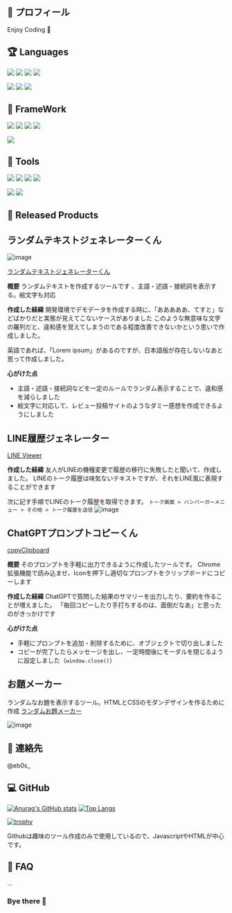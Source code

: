 ## 👣 プロフィール

Enjoy Coding 🎉

## 🏆  Languages

![](https://img.shields.io/badge/php-5year-red.svg?style=for-the-badge&logo=php)
![](https://img.shields.io/badge/JavaScript-5year-blue.svg?style=for-the-badge&logo=Javascript)
![](https://img.shields.io/badge/Ruby-1year-yellow.svg?style=for-the-badge&logo=Ruby)
![](https://img.shields.io/badge/MySQL-5year-purple.svg?style=for-the-badge&logo=MySQL)

![](https://img.shields.io/badge/apache-5year-red.svg?style=for-the-badge&logo=apache)
![](https://img.shields.io/badge/linux-5year-blue.svg?style=for-the-badge&logo=linux)
![](https://img.shields.io/badge/aws-1year-yellow.svg?style=for-the-badge&logo=aws)


## 🐳  FrameWork

![](https://img.shields.io/badge/cakephp-3year-red.svg?style=for-the-badge&logo=cakephp)
![](https://img.shields.io/badge/JQuery-5year-blue.svg?style=for-the-badge&logo=JQuery)
![](https://img.shields.io/badge/Vue.js-1year-yellow.svg?style=for-the-badge&logo=Laravel)
![](https://img.shields.io/badge/JQuery-5year-purple.svg?style=for-the-badge&logo=Vue.js)

![](https://img.shields.io/badge/RubyOnRails-0.1year-red.svg?style=for-the-badge&logo=RubyonRails)

## 🧰  Tools 

![](https://img.shields.io/badge/git-5year-red.svg?style=for-the-badge&logo=git)
![](https://img.shields.io/badge/docker-1year-blue.svg?style=for-the-badge&logo=docker)
![](https://img.shields.io/badge/slack-5year-yellow.svg?style=for-the-badge&logo=slack)
![](https://img.shields.io/badge/chatwork-1year-purple.svg?style=for-the-badge&logo=chatwork)

![](https://img.shields.io/badge/Vim-5year-red.svg?style=for-the-badge&logo=Vim)
![](https://img.shields.io/badge/VSCODE-5year-blue.svg?style=for-the-badge&logo=VisualStudioCode)



## 🦐  Released Products

## ランダムテキストジェネレーターくん

![image](https://user-images.githubusercontent.com/55278680/132979225-44ef5619-75d5-4eff-85bf-6d2fa0311ee4.png)

[ランダムテキストジェネレーターくん](https://scrymee.github.io/textGenerator)

**概要**
ランダムテキストを作成するツールです
、主語・述語・接続詞を表示する。絵文字も対応

**作成した経緯**
開発環境でデモデータを作成する時に、「あああああ、てすと」などばかりだと実態が見えてこないケースがありました
このような無意味な文字の羅列だと、違和感を覚えてしまうのである程度改善できないかという思いで作成しました。

英語であれば、「Lorem ipsum」があるのですが、日本語版が存在しないなあと思って作成しました。

**心がけた点**
- 主語・述語・接続詞などを一定のルールでランダム表示することで、違和感を減らしました
- 絵文字に対応して、レビュー投稿サイトのようなダミー感想を作成できるようにしました

## LINE履歴ジェネレーター

[LINE Viewer](https://scrymee.github.io/LINEHistoryDesignGenerator/)

**作成した経緯**
友人がLINEの機種変更で履歴の移行に失敗したと聞いて、作成しました。
LINEのトーク履歴は味気ないテキストですが、それをLINE風に表現することができます

次に記す手順でLINEのトーク履歴を取得できます。
`トーク画面 > ハンバーガーメニュー > その他 > トーク履歴を送信`
![image](https://github.com/scrymee/scrymee/assets/55278680/af3d0427-41a6-48ee-8403-ffcd0de9b747)



## ChatGPTプロンプトコピーくん 

[copyClipboard](https://github.com/scrymee/copyClipboardMsg)

**概要**
そのプロンプトを手軽に出力できるように作成したツールです。
Chrome拡張機能で読み込ませ、Iconを押下し適切なプロンプトをクリップボードにコピーします

**作成した経緯**
ChatGPTで質問した結果のサマリーを出力したり、要約を作ることが増えました。
「毎回コピーしたり手打ちするのは、面倒だなあ」と思ったのがきっかけです

**心がけた点**
- 手軽にプロンプトを追加・削除するために、オブジェクトで切り出しました
- コピーが完了したらメッセージを出し、一定時間後にモーダルを閉じるように設定しました（`window.close()`）

## お題メーカー
ランダムなお題を表示するツール。HTMLとCSSのモダンデザインを作るために作成
[ランダムお題メーカー](https://github.com/scrymee/odaiMaker)

![image](https://github.com/scrymee/scrymee/assets/55278680/24a06361-328b-43de-8ddb-97088e226cce)


## 💬  連絡先

@eb0s_


## 💻  GitHub

[![Anurag's GitHub stats](https://github-readme-stats.vercel.app/api?username=scrymee&show_icons=true&theme=dark)](https://github.com/anuraghazra/github-readme-stats)
[![Top Langs](https://github-readme-stats.vercel.app/api/top-langs/?username=scrymee&layout=compact)](https://github.com/anuraghazra/github-readme-stats)

[![trophy](https://github-profile-trophy.vercel.app/?username=scrymee)](https://github.com/ryo-ma/github-profile-trophy)

Githubは趣味のツール作成のみで使用しているので、JavascriptやHTMLが中心です。

## 🤔  FAQ

...



### Bye there 👋

<!--
**scrymee/scrymee** is a ✨ _special_ ✨ repository because its `README.md` (this file) appears on your GitHub profile.

Here are some ideas to get you started:

- 🔭 I’m currently working on ...
- 🌱 I’m currently learning ...
- 👯 I’m looking to collaborate on ...
- 🤔 I’m looking for help with ...
- 💬 Ask me about ...
- 📫 How to reach me: ...
- 😄 Pronouns: ...
- ⚡ Fun fact: ...
-->
